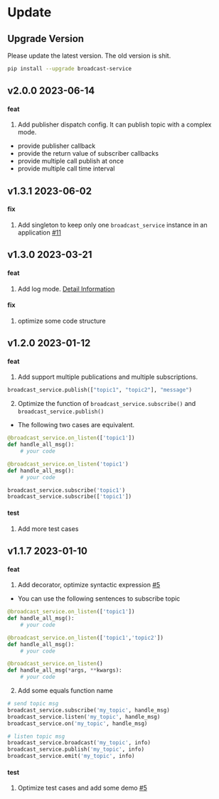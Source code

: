 # Update

## Upgrade Version
Please update the latest version. The old version is shit.

```bash
pip install --upgrade broadcast-service
```
## v2.0.0 2023-06-14

#### feat
1. Add publisher dispatch config. It can publish topic with a complex mode.
- provide publisher callback
- provide the return value of subscriber callbacks
- provide multiple call publish at once
- provide multiple call time interval

## v1.3.1 2023-06-02

#### fix
1. Add singleton to keep only one `broadcast_service` instance in an application [#11](https://github.com/Undertone0809/broadcast-service/pull/11)

## v1.3.0 2023-03-21

#### feat
1. Add log mode. [Detail Information](./log.md)

#### fix
1. optimize some code structure

## v1.2.0 2023-01-12

#### feat
1. Add support multiple publications and multiple subscriptions.

```python
broadcast_service.publish(["topic1", "topic2"], "message")
```

2. Optimize the function of `broadcast_service.subscribe()` and `broadcast_service.publish()`

- The following two cases are equivalent.

```python
@broadcast_service.on_listen(['topic1'])
def handle_all_msg():
    # your code

@broadcast_service.on_listen('topic1')
def handle_all_msg():
    # your code

```

```python
broadcast_service.subscribe('topic1')
broadcast_service.subscribe(['topic1'])
```


#### test
1. Add more test cases


## v1.1.7 2023-01-10

#### feat

1. Add decorator, optimize syntactic expression [#5](https://github.com/Undertone0809/broadcast-service/pull/5) 

- You can use the following sentences to subscribe topic

```python
@broadcast_service.on_listen(['topic1'])
def handle_all_msg():
    # your code

@broadcast_service.on_listen(['topic1','topic2'])
def handle_all_msg():
    # your code

@broadcast_service.on_listen()
def handle_all_msg(*args, **kwargs):
    # your code
```

2. Add some equals function name

```python
# send topic msg
broadcast_service.subscribe('my_topic', handle_msg)
broadcast_service.listen('my_topic', handle_msg)
broadcast_service.on('my_topic', handle_msg)

# listen topic msg
broadcast_service.broadcast('my_topic', info)
broadcast_service.publish('my_topic', info)
broadcast_service.emit('my_topic', info)
```

#### test

1. Optimize test cases and add some demo [#5](https://github.com/Undertone0809/broadcast-service/pull/5) 
